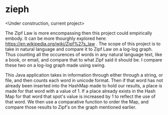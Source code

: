 # zieph


<Under construction, current project>


The Zipf Law is more encompassing then this project could empirically embody. It can be more thourghly explored  here: https://en.wikipedia.org/wiki/Zipf%27s_law . The scope of this project is to take in natural language and compare it to Zipf Law on a log-log graph. Thus counting all the occurences of words in any natural language text, like a book, or email, and compare that to what Zipf said it should be. I compare these two on a log-log graph made using swing.

This Java application takes in information through either through a string, or file, and then counts each word in unicode format. Then if that word has not already been inserted into the HashMap made to hold our results, a place is made for that word with a value of 1. If a place already exists in the Hash Map for that word that spot's value is increased by 1 to reflect the use of that word. We then use a comparative function to order the Map, and compare those results to Zipf's on the graph mentioned earlier. 




